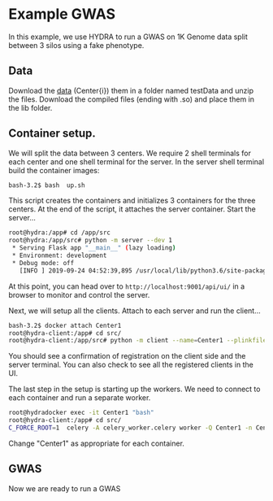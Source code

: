 # Example GWAS 

In this example, we use HYDRA to run a GWAS on 1K Genome data split between 3 silos using a fake phenotype. 

## Data

Download the [data](https://console.cloud.google.com/storage/browser/hydra-example-data) (Center{i}) them in a folder named testData and unzip the files. Download the compiled files (ending with .so) and place them in the lib folder.

## Container setup. 

We will split the data between 3 centers. We require 2 shell terminals for each center and one shell terminal for the server. In the server shell terminal build the container images: 

```bash
bash-3.2$ bash  up.sh
```

This script creates the containers and initializes 3 containers for the three centers. At the end of the script, it attaches the server container. Start the server...

```bash 
root@hydra:/app# cd /app/src
root@hydra:/app/src# python -m server --dev 1
 * Serving Flask app "__main__" (lazy loading)
 * Environment: development
 * Debug mode: off
   [INFO ] 2019-09-24 04:52:39,895 /usr/local/lib/python3.6/site-packages/werkzeug/_internal.py                     :: 122 =>  * Running on http://0.0.0.0:9001/ (Press CTRL+C to quit)
```
At this point, you can head over to `http://localhost:9001/api/ui/` in a browser to monitor and control the server.


Next, we will setup all the clients. Attach to each server and run the client...

```bash
bash-3.2$ docker attach Center1
root@hydra-client:/app# cd src/
root@hydra-client:/app/src# python -m client --name=Center1 --plinkfile=/app/data/dset1  --dev 1
```

You should see a confirmation of registration on the client side and the server terminal. You can also check to see all the registered clients in the UI. 

The last step in the setup is starting up the workers. We need to connect to each container and run a separate worker. 

```bash
root@hydradocker exec -it Center1 "bash"
root@hydra-client:/app# cd src/
C_FORCE_ROOT=1  celery -A celery_worker.celery worker -Q Center1 -n Center1 --concurrency=1
```

Change "Center1" as appropriate for each container. 


## GWAS

Now we are ready to run a GWAS

